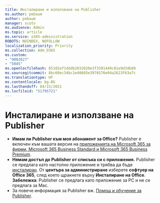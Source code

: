 ```yaml
---
title: Инсталиране и използване на Publisher
ms.author: pebaum
author: pebaum
manager: scotv
ms.audience: Admin
ms.topic: article
ms.service: o365-administration
ROBOTS: NOINDEX, NOFOLLOW
localization_priority: Priority
ms.collection: Adm_O365
ms.custom:
- "9002627"
- "5045"
ms.openlocfilehash: 65102ef1dddb2032020e3f3391449c81e9d34b89
ms.sourcegitcommit: 8bc60ec34bc1e40685e3976576e04a2623f63a7c
ms.translationtype: HT
ms.contentlocale: bg-BG
ms.lasthandoff: 04/15/2021
ms.locfileid: "51795721"
---
```

# <a name="install-and-use-publisher"></a>Инсталиране и използване на Publisher

- **Имам ли Publisher към моя абонамент за Office?** Publisher е включен към вашата версия на [приложенията на Microsoft 365 за фирми, Microsoft 365 Business Standard и Microsoft 365 Business Premium](https://products.office.com/compare-all-microsoft-office-products?activetab=tab:primaryr2).
- **Нямам достъп до Publisher от списъка си с приложения.**  Publisher се предлага като настолно приложение и трябва да бъде [инсталиран](https://support.office.com/article/Install-Office-apps-from-Office-365-dcf2d841-dac7-455b-9a77-fc8f7ee92702). От **центъра за администриране** изберете **софтуер на Office 365**, след което щракнете върху **Инсталиране на Office**. **Забележка**: Publisher се предлага като приложение за PC и не се предлага за Mac.
- За повече информация за Publisher вж. [Помощ и обучение за Publisher](https://support.office.com/publisher).
